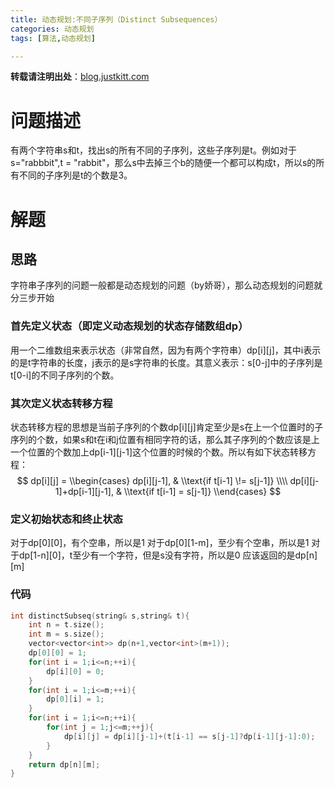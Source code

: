 ```yaml
---
title: 动态规划:不同子序列（Distinct Subsequences）
categories: 动态规划
tags: [算法,动态规划] 

---
```

<script type="text/javascript"
   src="http://cdn.mathjax.org/mathjax/latest/MathJax.js?config=TeX-AMS-MML_HTMLorMML">
</script>

**转载请注明出处**：[blog.justkitt.com](http://blog.justkitt.com)

# 问题描述
有两个字符串s和t，找出s的所有不同的子序列，这些子序列是t。例如对于s="rabbbit",t = "rabbit"，那么s中去掉三个b的随便一个都可以构成t，所以s的所有不同的子序列是t的个数是3。
<!-- more -->
# 解题
## 思路
字符串子序列的问题一般都是动态规划的问题（by娇哥），那么动态规划的问题就分三步开始
### 首先定义状态（即定义动态规划的状态存储数组dp）
用一个二维数组来表示状态（非常自然，因为有两个字符串）dp[i][j]，其中i表示的是t字符串的长度，j表示的是s字符串的长度。其意义表示：s[0-j]中的子序列是t[0-i]的不同子序列的个数。
### 其次定义状态转移方程
状态转移方程的思想是当前子序列的个数dp[i][j]肯定至少是s在上一个位置时的子序列的个数，如果s和t在i和j位置有相同字符的话，那么其子序列的个数应该是上一个位置的个数加上dp[i-1][j-1]这个位置的时候的个数。所以有如下状态转移方程：
$$
dp[i][j] =
        \\begin{cases}
        dp[i][j-1],  & \\text{if t[i-1] \!= s[j-1]} \\\\
        dp[i][j-1]+dp[i-1][j-1], & \\text{if t[i-1] = s[j-1]}
        \\end{cases}
$$
### 定义初始状态和终止状态
对于dp[0][0]，有个空串，所以是1
对于dp[0][1-m]，至少有个空串，所以是1
对于dp[1-n][0]，t至少有一个字符，但是s没有字符，所以是0
应该返回的是dp[n][m]

### 代码
```C++
int distinctSubseq(string& s,string& t){
	int n = t.size();
	int m = s.size();
	vector<vector<int>> dp(n+1,vector<int>(m+1));
	dp[0][0] = 1;
	for(int i = 1;i<=n;++i){
		dp[i][0] = 0;
	}
	for(int i = 1;i<=m;++i){
		dp[0][i] = 1;
	}
	for(int i = 1;i<=n;++i){
		for(int j = 1;j<=m;++j){
			dp[i][j] = dp[i][j-1]+(t[i-1] == s[j-1]?dp[i-1][j-1]:0);
		}
	}
	return dp[n][m];
}
```